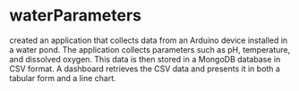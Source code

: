 # waterParameters
created an application that collects data from an Arduino device installed in a water  pond. The application collects parameters such as pH, temperature, and dissolved oxygen.  This data is then stored in a MongoDB database in CSV format. A dashboard retrieves the CSV data and presents it in both a tabular form and a line chart.  
